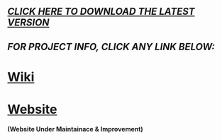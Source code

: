 ## <a href="https://github.com/HypertextAssassin0273/ModernSnakesAndLadders-PF_PROJECT/archive/v1.0.zip">_CLICK HERE TO DOWNLOAD THE LATEST VERSION_</a>
## _FOR PROJECT INFO, CLICK ANY LINK BELOW:_
# <a href="https://github.com/HypertextAssassin0273/ModernSnakesAndLadders-PF_PROJECT/wiki">Wiki</a>
# <a href="https://hypertextassassin0273.github.io/ModernSnakesAndLadders-PF_PROJECT">Website</a>
**(Website Under Maintainace & Improvement)**
